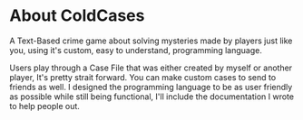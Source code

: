 # About ColdCases
A Text-Based crime game about solving mysteries made by players just like you, using it's custom, easy to understand, programming language.

Users play through a Case File that was either created by myself or another player, It's pretty strait forward. You can make custom cases to send to friends as well.
I designed the programming language to be as user friendly as possible while still being functional, I'll include the documentation I wrote to help people out.
